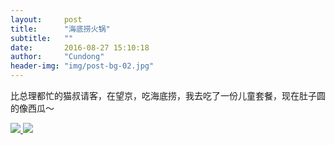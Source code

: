 ```yaml
---
layout:     post
title:      "海底捞火锅"
subtitle:   ""
date:       2016-08-27 15:10:18
author:     "Cundong"
header-img: "img/post-bg-02.jpg"
---
```

<p>
	比总理都忙的猫叔请客，在望京，吃海底捞，我去吃了一份儿童套餐，现在肚子圆的像西瓜～
</p>

<a href="#">
    <img src="{{ site.baseurl }}/img/map_81.jpg">
</a>

<a href="#">
    <img src="{{ site.baseurl }}/img/map_82.jpg">
</a>